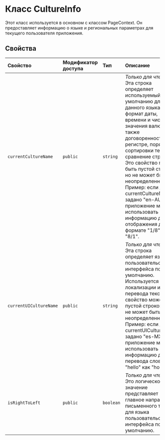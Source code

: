 # <a name="cultureinfo-class"></a>Класс CultureInfo







Этот класс используется в основном с классом PageContext. Он предоставляет информацию о языке и региональных параметрах для текущего пользователя приложения.



## <a name="properties"></a>Свойства

| Свойство     | Модификатор доступа | Тип | Описание|
|:-------------|:----|:-------|:-----------|
|`currentCultureName`     | `public` | `string` | _Только для чтения._ Эта строка определяет используемый по умолчанию для данного языка формат даты, времени и чисел, значения валюты, а также договоренности о регистре, порядок сортировки текста и сравнение строк. Это свойство может быть пустой строкой, но не может быть неопределенным. Пример: если для currentCultureName задано "en-AU", приложение может использовать эту информацию для отображения даты в формате "1/8", а не "8/1". |
|`currentUICultureName`     | `public` | `string` | _Только для чтения._ Эта строка определяет язык пользовательского интерфейса по умолчанию. Используется для локализации и перевода текста. Это свойство может быть пустой строкой, но не может быть неопределенным. Пример: если для currentUICultureName задано "es-MX", то приложение может использовать эту информацию для перевода слова "hello" как "hola". |
|`isRightToLeft`     | `public` | `boolean` | _Только для чтения._ Это логическое значение представляет главное направление письменного текста для языка пользовательского интерфейса по умолчанию. |







